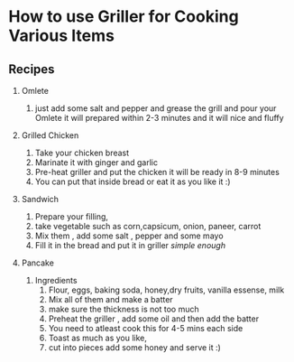# How to use Griller for Cooking Various Items


## Recipes

1. Omlete 
	1. just add some salt and pepper and grease the grill and pour your Omlete it will prepared within 2-3 minutes and it will nice and fluffy


2. Grilled Chicken
	1. Take your chicken breast 
	2. Marinate it with ginger and garlic 
	3. Pre-heat griller and put the chicken it will be ready in 8-9 minutes 
	4. You can put that inside bread or eat it as you like it :)

3. Sandwich 
	1. Prepare your filling,
	2. take vegetable such as corn,capsicum, onion, paneer, carrot 
	3. Mix them , add some salt , pepper and some mayo
	4. Fill it in the bread and put it in griller *simple enough*


4. Pancake
	1. Ingredients
		1. Flour, eggs, baking soda, honey,dry fruits, vanilla essense, milk
		2. Mix all of them and make a batter
		3. make sure the thickness is not too much
		4. Preheat the griller , add some oil and then add the batter
		5. You need to atleast cook this for 4-5 mins each side 
		6. Toast as much as you like,
		7. cut into pieces add some honey and serve it :)
	

